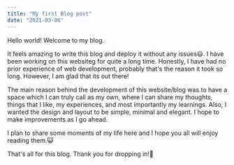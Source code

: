 ```yaml
---
title: "My first Blog post"
date: "2021-03-06"
---
```


Hello world!
Welcome to my blog.

It feels amazing to write this blog and deploy it without any issues😃. 
I have been working on this websiteg for quite a long time. Honestly, I have had no prior experience of web development, probably that's the reason it took so long. However, I am glad that its out there! 

The main reason behind the development of this website/blog was to have a space which I can truly call as my own, where I can share my thoughts, things that I like, my experiences, and most importantly my learnings. 
Also, I wanted the design and layout to be simple, minimal and elegant. I hope to make improvements as I go ahead.

I plan to share some moments of my life here and I hope you all will enjoy reading them.😺

That's all for this blog. Thank you for dropping in!👋 

